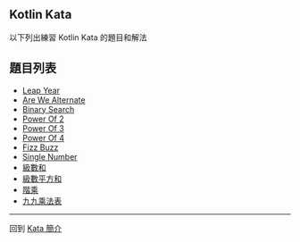 ## Kotlin Kata

以下列出練習 Kotlin Kata 的題目和解法

## 題目列表
- [Leap Year](leap-years.md)
- [Are We Alternate](are-we-alternate.md)
- [Binary Search](binary-search.md)
- [Power Of 2](power-of-two.md)
- [Power Of 3](power-of-three.md)
- [Power Of 4](power-of-four.md)
- [Fizz Buzz](fizz-buzz.md)
- [Single Number](single-number.md)
- [級數和](sum-of-series.md)
- [級數平方和](sum-of-square-series.md)
- [階乘](multiple-of-series.md)
- [九九乘法表](multiplication-table.md)

-----

回到 [Kata 簡介](../../kata/index.md)
